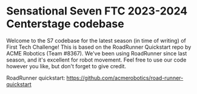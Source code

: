 # Sensational Seven FTC 2023-2024 Centerstage codebase

Welcome to the S7 codebase for the latest season (in time of writing) of First Tech Challenge!
This is based on the RoadRunner Quickstart repo by ACME Robotics (Team #8367). We've been using RoadRunner since last season, and it's excellent for robot movement.
Feel free to use our code however you like, but don't forget to give credit.

RoadRunner quickstart: https://github.com/acmerobotics/road-runner-quickstart